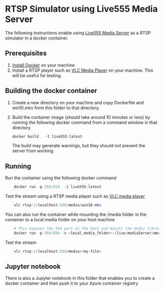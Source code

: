 # RTSP Simulator using Live555 Media Server

The following instructions enable using [Live555 Media Server](http://www.live555.com/mediaServer/) as a RTSP simulator in a docker container.

## Prerequisites
1. [Install Docker](http://docs.docker.com/docker-for-windows/install/) on your machine
2. Install a RTSP player such as [VLC Media Player](http://www.videolan.org/vlc/) on your machine. This will be useful for testing.

## Building the docker container

1. Create a new directory on your machine and copy Dockerfile and win10.mkv from this folder to that directory.
2. Build the container image (should take around 10 minutes or less) by running the following docker command from a command window in that directory

    ```powershell
    docker build . -t live555:latest
    ```

    The build may generate warnings, but they should not prevent the server from working

## Running

Run the container using the following docker command

```powershell
    docker run -p 554:554  -i live555:latest
```


Test the stream using a RTSP media player such as [VLC media player](https://www.videolan.org/vlc/)

```powershell
    vlc rtsp://localhost:554/media/win10.mkv
```

You can also run the container while mounting the /media folder in the container to a local media folder on your host machine

```powershell
    # This exposes the 554 port on the host and mounts the media library to the server
    docker run -p 554:554 -v <local_media_folder>:/live/mediaServer/media -i live555:latest 
```

Test the stream

```powershell
    vlc rtsp://localhost:554/media/<my-file>
```

## Jupyter notebook

There is also a Jupyter notebook in this folder that enables you to create a docker container and then push it to your Azure container registry
